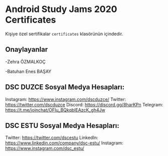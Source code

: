 # Android Study Jams 2020 Certificates

Kişiye özel sertifikalar `certificates` klasörünün içindedir.


## Onaylayanlar
-Zehra ÖZMALKOÇ

-Batuhan Enes BAŞAY


## DSC DUZCE Sosyal Medya Hesapları:
Instagram: https://www.instagram.com/dscduzce/
Twitter: https://twitter.com/dscduzce
Discord: https://discord.gg/8harKPn
Telegram: https://t.me/joinchat/OFIu_BQkqblEAzcK_gh4Jw

## DSC ESTU Sosyal Medya Hesapları:
Twitter: https://twitter.com/dscestu
LinkedIn: https://www.linkedin.com/company/dsc-estu/
Instagram: https://www.instagram.com/dsc_estu/
